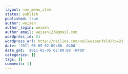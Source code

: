 ```yaml
---
layout: nav_menu_item
status: publish
published: true
author: weisen
author_login: weisen
author_email: weisen123@gmail.com
wordpress_id: 21
wordpress_url: http://neilios.com/neilweisenfeld/?p=21
date: '2011-05-05 02:09:08 -0400'
date_gmt: '2011-05-05 02:09:08 -0400'
categories: []
tags: []
comments: []
---
```


